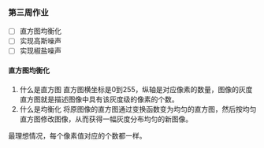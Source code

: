 ### 第三周作业

- [ ] 直方图均衡化
- [ ] 实现高斯噪声
- [ ] 实现椒盐噪声

#### 直方图均衡化
1. 什么是直方图
直方图横坐标是0到255，纵轴是对应像素的数量，图像的灰度直方图就是描述图像中具有该灰度级的像素的个数。
2. 什么是均衡化
将原图像的直方图通过变换函数变为均匀的直方图，然后按均匀直方图修改图像，从而获得一幅灰度分布均匀的新图像。

最理想情况，每个像素值对应的个数都一样。
